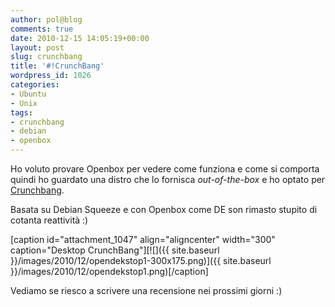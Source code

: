```yaml
---
author: pol@blog
comments: true
date: 2010-12-15 14:05:19+00:00
layout: post
slug: crunchbang
title: '#!CrunchBang'
wordpress_id: 1026
categories:
- Ubuntu
- Unix
tags:
- crunchbang
- debian
- openbox
---
```


Ho voluto provare Openbox per vedere come funziona e come si comporta quindi ho guardato una distro che lo fornisca _out-of-the-box_ e ho optato per [Crunchbang](http://crunchbanglinux.org/).

Basata su Debian Squeeze e con Openbox come DE son rimasto stupito di cotanta reattività :)

[caption id="attachment_1047" align="aligncenter" width="300" caption="Desktop CrunchBang"][![]({{ site.baseurl }}/images/2010/12/opendekstop1-300x175.png)]({{ site.baseurl }}/images/2010/12/opendekstop1.png)[/caption]

Vediamo se riesco a scrivere una recensione nei prossimi giorni :)
